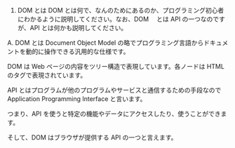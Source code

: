 1. DOM とは
   DOM とは何で、なんのためにあるのか、プログラミング初心者にわかるように説明してください。なお、DOM 　とは API の一つなのですが、API とは何かも説明してください。

A. DOM とは Document Object Model の略でプログラミング言語からドキュメントを動的に操作できる汎用的な仕様です。

DOM は Web ページの内容をツリー構造で表現しています。各ノードは HTML のタグで表現されています。

API とはプログラムが他のプログラムやサービスと通信するための手段なので Application Programming Interface と言います。

つまり、API を使うと特定の機能やデータにアクセスしたり、使うことができます。

そして、DOM はブラウザが提供する API の一つと言えます。
